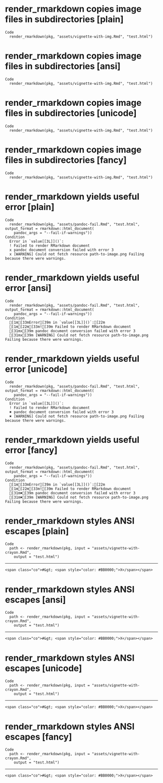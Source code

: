 # render_rmarkdown copies image files in subdirectories [plain]

    Code
      render_rmarkdown(pkg, "assets/vignette-with-img.Rmd", "test.html")

# render_rmarkdown copies image files in subdirectories [ansi]

    Code
      render_rmarkdown(pkg, "assets/vignette-with-img.Rmd", "test.html")

# render_rmarkdown copies image files in subdirectories [unicode]

    Code
      render_rmarkdown(pkg, "assets/vignette-with-img.Rmd", "test.html")

# render_rmarkdown copies image files in subdirectories [fancy]

    Code
      render_rmarkdown(pkg, "assets/vignette-with-img.Rmd", "test.html")

# render_rmarkdown yields useful error [plain]

    Code
      render_rmarkdown(pkg, "assets/pandoc-fail.Rmd", "test.html", output_format = rmarkdown::html_document(
        pandoc_args = "--fail-if-warnings"))
    Condition
      Error in `value[[3L]]()`:
      ! Failed to render RMarkdown document
      x pandoc document conversion failed with error 3
      x [WARNING] Could not fetch resource path-to-image.png Failing because there were warnings.

# render_rmarkdown yields useful error [ansi]

    Code
      render_rmarkdown(pkg, "assets/pandoc-fail.Rmd", "test.html", output_format = rmarkdown::html_document(
        pandoc_args = "--fail-if-warnings"))
    Condition
      [1m[33mError[39m in `value[[3L]]()`:[22m
      [1m[22m[33m![39m Failed to render RMarkdown document
      [31mx[39m pandoc document conversion failed with error 3
      [31mx[39m [WARNING] Could not fetch resource path-to-image.png Failing because there were warnings.

# render_rmarkdown yields useful error [unicode]

    Code
      render_rmarkdown(pkg, "assets/pandoc-fail.Rmd", "test.html", output_format = rmarkdown::html_document(
        pandoc_args = "--fail-if-warnings"))
    Condition
      Error in `value[[3L]]()`:
      ! Failed to render RMarkdown document
      ✖ pandoc document conversion failed with error 3
      ✖ [WARNING] Could not fetch resource path-to-image.png Failing because there were warnings.

# render_rmarkdown yields useful error [fancy]

    Code
      render_rmarkdown(pkg, "assets/pandoc-fail.Rmd", "test.html", output_format = rmarkdown::html_document(
        pandoc_args = "--fail-if-warnings"))
    Condition
      [1m[33mError[39m in `value[[3L]]()`:[22m
      [1m[22m[33m![39m Failed to render RMarkdown document
      [31m✖[39m pandoc document conversion failed with error 3
      [31m✖[39m [WARNING] Could not fetch resource path-to-image.png Failing because there were warnings.

# render_rmarkdown styles ANSI escapes [plain]

    Code
      path <- render_rmarkdown(pkg, input = "assets/vignette-with-crayon.Rmd",
        output = "test.html")

---

    <span class="co">#&gt; <span style="color: #BB0000;">X</span></span>

# render_rmarkdown styles ANSI escapes [ansi]

    Code
      path <- render_rmarkdown(pkg, input = "assets/vignette-with-crayon.Rmd",
        output = "test.html")

---

    <span class="co">#&gt; <span style="color: #BB0000;">X</span></span>

# render_rmarkdown styles ANSI escapes [unicode]

    Code
      path <- render_rmarkdown(pkg, input = "assets/vignette-with-crayon.Rmd",
        output = "test.html")

---

    <span class="co">#&gt; <span style="color: #BB0000;">X</span></span>

# render_rmarkdown styles ANSI escapes [fancy]

    Code
      path <- render_rmarkdown(pkg, input = "assets/vignette-with-crayon.Rmd",
        output = "test.html")

---

    <span class="co">#&gt; <span style="color: #BB0000;">X</span></span>

